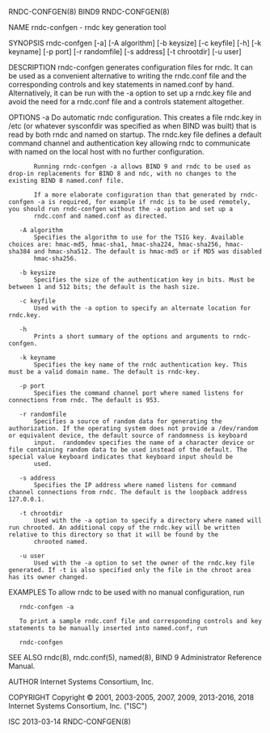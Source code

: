 RNDC-CONFGEN(8)                                                                                     BIND9                                                                                     RNDC-CONFGEN(8)



NAME
       rndc-confgen - rndc key generation tool

SYNOPSIS
       rndc-confgen [-a] [-A algorithm] [-b keysize] [-c keyfile] [-h] [-k keyname] [-p port] [-r randomfile] [-s address] [-t chrootdir] [-u user]

DESCRIPTION
       rndc-confgen generates configuration files for rndc. It can be used as a convenient alternative to writing the rndc.conf file and the corresponding controls and key statements in named.conf by hand.
       Alternatively, it can be run with the -a option to set up a rndc.key file and avoid the need for a rndc.conf file and a controls statement altogether.

OPTIONS
       -a
           Do automatic rndc configuration. This creates a file rndc.key in /etc (or whatever sysconfdir was specified as when BIND was built) that is read by both rndc and named on startup. The rndc.key
           file defines a default command channel and authentication key allowing rndc to communicate with named on the local host with no further configuration.

           Running rndc-confgen -a allows BIND 9 and rndc to be used as drop-in replacements for BIND 8 and ndc, with no changes to the existing BIND 8 named.conf file.

           If a more elaborate configuration than that generated by rndc-confgen -a is required, for example if rndc is to be used remotely, you should run rndc-confgen without the -a option and set up a
           rndc.conf and named.conf as directed.

       -A algorithm
           Specifies the algorithm to use for the TSIG key. Available choices are: hmac-md5, hmac-sha1, hmac-sha224, hmac-sha256, hmac-sha384 and hmac-sha512. The default is hmac-md5 or if MD5 was disabled
           hmac-sha256.

       -b keysize
           Specifies the size of the authentication key in bits. Must be between 1 and 512 bits; the default is the hash size.

       -c keyfile
           Used with the -a option to specify an alternate location for rndc.key.

       -h
           Prints a short summary of the options and arguments to rndc-confgen.

       -k keyname
           Specifies the key name of the rndc authentication key. This must be a valid domain name. The default is rndc-key.

       -p port
           Specifies the command channel port where named listens for connections from rndc. The default is 953.

       -r randomfile
           Specifies a source of random data for generating the authorization. If the operating system does not provide a /dev/random or equivalent device, the default source of randomness is keyboard
           input.  randomdev specifies the name of a character device or file containing random data to be used instead of the default. The special value keyboard indicates that keyboard input should be
           used.

       -s address
           Specifies the IP address where named listens for command channel connections from rndc. The default is the loopback address 127.0.0.1.

       -t chrootdir
           Used with the -a option to specify a directory where named will run chrooted. An additional copy of the rndc.key will be written relative to this directory so that it will be found by the
           chrooted named.

       -u user
           Used with the -a option to set the owner of the rndc.key file generated. If -t is also specified only the file in the chroot area has its owner changed.

EXAMPLES
       To allow rndc to be used with no manual configuration, run

       rndc-confgen -a

       To print a sample rndc.conf file and corresponding controls and key statements to be manually inserted into named.conf, run

       rndc-confgen

SEE ALSO
       rndc(8), rndc.conf(5), named(8), BIND 9 Administrator Reference Manual.

AUTHOR
       Internet Systems Consortium, Inc.

COPYRIGHT
       Copyright © 2001, 2003-2005, 2007, 2009, 2013-2016, 2018 Internet Systems Consortium, Inc. ("ISC")



ISC                                                                                               2013-03-14                                                                                  RNDC-CONFGEN(8)
